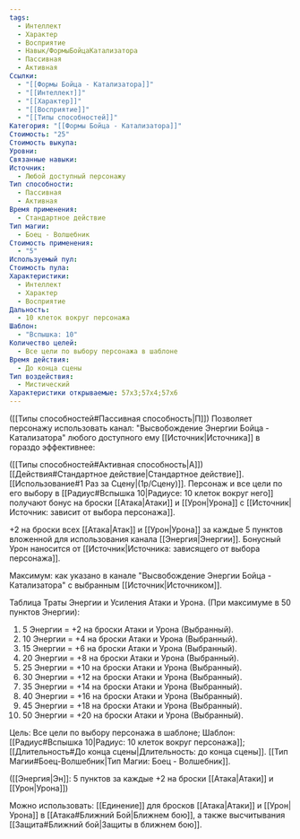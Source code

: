```yaml
---
tags:
  - Интеллект
  - Характер
  - Восприятие
  - Навык/ФормыБойцаКатализатора
  - Пассивная
  - Активная
Ссылки:
  - "[[Формы Бойца - Катализатора]]"
  - "[[Интеллект]]"
  - "[[Характер]]"
  - "[[Восприятие]]"
  - "[[Типы способностей]]"
Категория: "[[Формы Бойца - Катализатора]]"
Стоимость: "25"
Стоимость выкупа: 
Уровни: 
Связанные навыки: 
Источник:
  - Любой доступный персонажу
Тип способности:
  - Пассивная
  - Активная
Время применения:
  - Стандартное действие
Тип магии:
  - Боец - Волшебник
Стоимость применения:
  - "5"
Используемый пул: 
Стоимость пула: 
Характеристики:
  - Интеллект
  - Характер
  - Восприятие
Дальность:
  - 10 клеток вокруг персонажа
Шаблон:
  - "Вспышка: 10"
Количество целей:
  - Все цели по выбору персонажа в шаблоне
Время действия:
  - До конца сцены
Тип воздействия:
  - Мистический
Характеристики открываемые: 57x3;57x4;57x6
---
```

([[Типы способностей#Пассивная способность|П]]) Позволяет персонажу использовать канал: "Высвобождение Энергии Бойца - Катализатора" любого доступного ему [[Источник|Источника]] в гораздо эффективнее: 

([[Типы способностей#Активная способность|А]]) [[Действия#Стандартное действие|Стандартное действие]]. [[Использование#1 Раз за Сцену|(1р/Сцену)]]. Персонаж и все цели по его выбору в [[Радиус#Вспышка 10|Радиусе: 10 клеток вокруг него]] получают бонус на броски [[Атака|Атаки]] и [[Урон|Урона]] с [[Источник|Источник: зависит от выбора персонажа]].

+2 на броски всех [[Атака|Атак]] и [[Урон|Урона]] за каждые 5 пунктов вложенной для использования канала [[Энергия|Энергии]]. Бонусный Урон наносится от [[Источник|Источника: зависящего от выбора персонажа]].
 

Максимум: как указано в канале "Высвобождение Энергии Бойца - Катализатора" с выбранным [[Источник|Источником]]. 

Таблица Траты Энергии и Усиления Атаки и Урона.
(При максимуме в 50 пунктов Энергии):

1. 5 Энергии = +2 на броски Атаки и Урона (Выбранный).
2. 10 Энергии = +4 на броски Атаки и Урона (Выбранный).
3. 15 Энергии = +6 на броски Атаки и Урона (Выбранный). 
4. 20 Энергии = +8 на броски Атаки и Урона (Выбранный).
5. 25 Энергии = +10 на броски Атаки и Урона (Выбранный).
6. 30 Энергии = +12 на броски Атаки и Урона (Выбранный). 
7. 35 Энергии = +14 на броски Атаки и Урона (Выбранный).
8. 40 Энергии = +16 на броски Атаки и Урона (Выбранный).
9. 45 Энергии = +18 на броски Атаки и Урона (Выбранный).
10. 50 Энергии = +20 на броски Атаки и Урона (Выбранный). 

Цель: Все цели по выбору персонажа в шаблоне; Шаблон: [[Радиус#Вспышка 10|Радиус: 10 клеток вокруг персонажа]]; [[Длительность#До конца сцены|Длительность: до конца сцены]]. [[Тип Магии#Боец-Волшебник|Тип Магии: Боец - Волшебник]].

([[Энергия|Эн]]: 5 пунктов за каждые +2 на броски [[Атака|Атаки]] и [[Урон|Урона]])

Можно использовать: [[Единение]] для бросков [[Атака|Атаки]] и [[Урон|Урона]] в [[Атака#Ближний Бой|Ближнем бою]], а также высчитывания [[Защита#Ближний бой|Защиты в ближнем бою]].